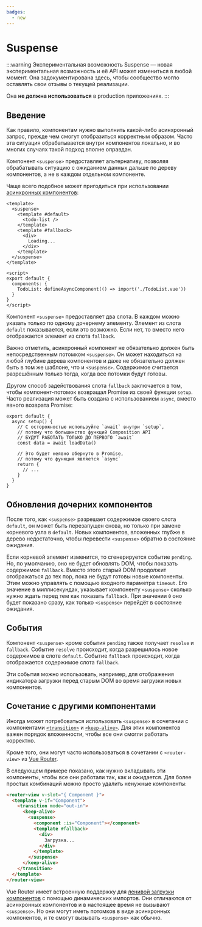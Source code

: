```yaml
---
badges:
  - new
---
```


# Suspense <MigrationBadges :badges="$frontmatter.badges" />

:::warning Экспериментальная возможность
Suspense — новая экспериментальная возможность и её API может измениться в любой момент. Она задокументирована здесь, чтобы сообщество могло оставлять свои отзывы о текущей реализации.

Она **не должна использоваться** в production приложениях.
:::

## Введение

Как правило, компонентам нужно выполнить какой-либо асинхронный запрос, прежде чем смогут отобразиться корректным образом. Часто эта ситуация обрабатывается внутри компонентов локально, и во многих случаях такой подход вполне оправдан.

Компонент `<suspense>` предоставляет альтернативу, позволяя обрабатывать ситуацию с ожиданием данных дальше по дереву компонентов, а не в каждом отдельном компоненте.

Чаще всего подобное может пригодиться при использовании [асинхронных компонентов](../component-dynamic-async.md#асинхронные-компоненты):

```vue{2-4,6,17}
<template>
  <suspense>
    <template #default>
      <todo-list />
    </template>
    <template #fallback>
      <div>
        Loading...
      </div>
    </template>
  </suspense>
</template>

<script>
export default {
  components: {
    TodoList: defineAsyncComponent(() => import('./TodoList.vue'))
  }
}
</script>
```

Компонент `<suspense>` предоставляет два слота. В каждом можно указать только по одному дочернему элементу. Элемент из слота `default` показывается, если это возможно. Если нет, то вместо него отображается элемент из слота `fallback`.

Важно отметить, асинхронный компонент не обязательно должен быть непосредственным потомком `<suspense>`. Он может находиться на любой глубине дерева компонентов и даже не обязательно должен быть в том же шаблоне, что и `<suspense>`. Содержимое считается разрешённым только тогда, когда все потомки будут готовы.

Другом способ задействования слота `fallback` заключается в том, чтобы компонент-потомок возвращал Promise из своей функции `setup`. Часто реализация может быть создана с использованием `async`, вместо явного возврата Promise:

```js{2}
export default {
  async setup() {
    // С осторожностью используйте `await` внутри `setup`,
    // потому что большинство функций Composition API
    // БУДУТ РАБОТАТЬ ТОЛЬКО ДО ПЕРВОГО `await`
    const data = await loadData()

    // Это будет неявно обернуто в Promise,
    // потому что функция является `async`
    return {
      // ...
    }
  }
}
```

## Обновления дочерних компонентов

После того, как `<suspense>` разрешает содержимое своего слота `default`, он может быть перезапущен снова, но только при замене корневого узла в `default`. Новых компонентов, вложенных глубже в дерево недостаточно, чтобы перевести `<suspense>` обратно в состояние ожидания.

Если корневой элемент изменится, то сгенерируется событие `pending`. Но, по умолчанию, оно не будет обновлять DOM, чтобы показать содержимое `fallback`. Вместо этого старый DOM продолжит отображаться до тех пор, пока не будут готовы новые компоненты. Этим можно управлять с помощью входного параметра `timeout`. Его значение в миллисекундах, указывает компоненту `<suspense>` сколько нужно ждать перед тем как показать `fallback`. При значении `0` оно будет показано сразу, как только `<suspense>` перейдёт в состояние ожидания.

## События

Компонент `<suspense>` кроме события `pending` также получает `resolve` и `fallback`. Событие `resolve` происходит, когда разрешилось новое содержимое в слоте `default`. Событие `fallback` происходит, когда отображается содержимое слота `fallback`.

Эти события можно использовать, например, для отображения индикатора загрузки перед старым DOM во время загрузки новых компонентов.

## Сочетание с другими компонентами

Иногда может потребоваться использовать `<suspense>` в сочетании с компонентами [`<transition>`](../../api/built-in-components.md#transition) и [`<keep-alive>`](../../api/built-in-components.md#keep-alive). Для этих компонентов важен порядок вложенности, чтобы все они смогли работать корректно.

Кроме того, они могут часто использоваться в сочетании с `<router-view>` из [Vue Router](https://next.router.vuejs.org/).

В следующем примере показано, как нужно вкладывать эти компоненты, чтобы все они работали так, как и ожидается. Для более простых комбинаций можно просто удалить ненужные компоненты:

```html
<router-view v-slot="{ Component }">
  <template v-if="Component">
    <transition mode="out-in">
      <keep-alive>
        <suspense>
          <component :is="Component"></component>
          <template #fallback>
            <div>
              Загрузка...
            </div>
          </template>
        </suspense>
      </keep-alive>
    </transition>
  </template>
</router-view>
```

Vue Router имеет встроенную поддержку для [ленивой загрузки компонентов](https://next.router.vuejs.org/guide/advanced/lazy-loading.html) с помощью динамических импортов. Они отличаются от асинхронных компонентов и в настоящее время не вызывают `<suspense>`. Но они могут иметь потомков в виде асинхронных компонентов, и те смогут вызывать `<suspense>` как обычно.
